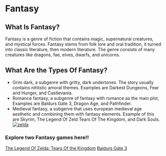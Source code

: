 # Fantasy


## What Is Fantasy?


Fantasy is a genre of fiction that contains magic, supernatural creatures, and mystical forces. Fantasy stems from folk lore and oral tradition, it turned into classic literature, then modern literature. The genre consists of many creatures like dragons, fae, elves, dwarfs, and unicorns.

## What Are the Types Of Fantasy?
 - Grim dark, a subgenre with gritty, dark undertones. The story usually contains nihlistic amoral themes. Examples are Darkest Dungeons, Fear and Hunger, and Castlevania.
 - Romance fantasy, a subgenre of fantasy with romance as the main plot, Examples are Baldurs Gate 3, Dragon Age, and Pathfinder.
 - Medieval fantasy, a subgenre that uses european medieval age aesthetic and combining them with fantasy elements. Example of this are Skyrim, The Legend Of Zeld Tears Of The Kingdom, and Dark Souls.
[![zelda](https://assets.nintendo.com/image/upload/f_auto/q_auto/dpr_1.5/c_scale,w_500/Marketing/68272fb37fa56918996af8bfceddbc4223c2746af7c325b2067f0c62c65ef8c0/pmp_j70k35rr/story/loz-logo-intro-2x)](https://www.nintendo.com/us/store/products/the-legend-of-zelda-tears-of-the-kingdom-nintendo-switch-2-edition-switch-2/?srsltid=AfmBOoochukApHNWr7ODr7STOtveQlQyDKLh-yuCpdoZMr7A-wMG7yoB)

   
### Explore two  Fantasy games here!!
[The Legend Of Zelda: Tears Of the Kingdom](totk/zelda.md) [Baldurs Gate 3](baldursgate3/bg3.md)

